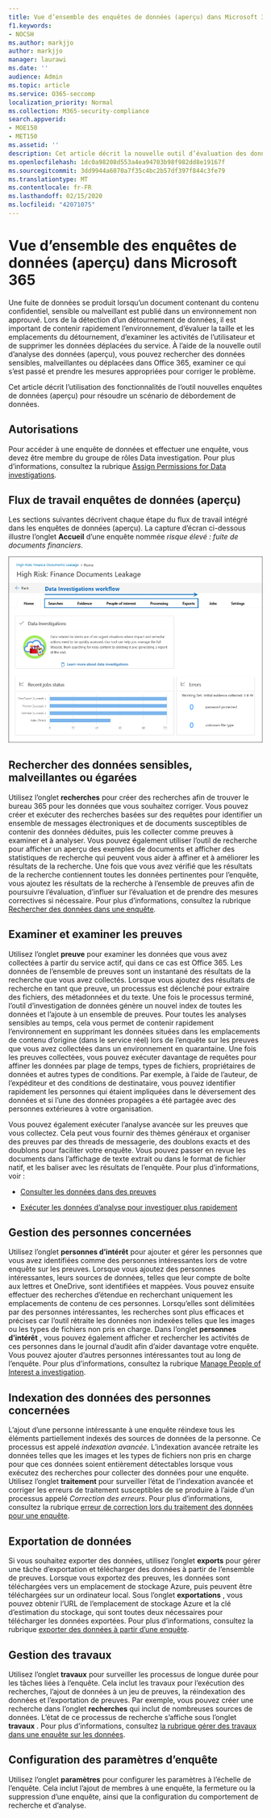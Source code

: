 ```yaml
---
title: Vue d’ensemble des enquêtes de données (aperçu) dans Microsoft 365
f1.keywords:
- NOCSH
ms.author: markjjo
author: markjjo
manager: laurawi
ms.date: ''
audience: Admin
ms.topic: article
ms.service: O365-seccomp
localization_priority: Normal
ms.collection: M365-security-compliance
search.appverid:
- MOE150
- MET150
ms.assetid: ''
description: Cet article décrit la nouvelle outil d’évaluation des données (aperçu) de Microsoft 365.
ms.openlocfilehash: 1dc0a98208d553a4ea94703b98f982dd8e19167f
ms.sourcegitcommit: 3dd9944a6070a7f35c4bc2b57df397f844c3fe79
ms.translationtype: MT
ms.contentlocale: fr-FR
ms.lasthandoff: 02/15/2020
ms.locfileid: "42071075"
---
```

# <a name="overview-of-data-investigations-preview-in-microsoft-365"></a>Vue d’ensemble des enquêtes de données (aperçu) dans Microsoft 365

Une fuite de données se produit lorsqu’un document contenant du contenu confidentiel, sensible ou malveillant est publié dans un environnement non approuvé. Lors de la détection d’un détournement de données, il est important de contenir rapidement l’environnement, d’évaluer la taille et les emplacements du détournement, d’examiner les activités de l’utilisateur et de supprimer les données déplacées du service. À l’aide de la nouvelle outil d’analyse des données (aperçu), vous pouvez rechercher des données sensibles, malveillantes ou déplacées dans Office 365, examiner ce qui s’est passé et prendre les mesures appropriées pour corriger le problème.  

Cet article décrit l’utilisation des fonctionnalités de l’outil nouvelles enquêtes de données (aperçu) pour résoudre un scénario de débordement de données.

## <a name="permissions"></a>Autorisations

Pour accéder à une enquête de données et effectuer une enquête, vous devez être membre du groupe de rôles Data investigation. Pour plus d’informations, consultez la rubrique [Assign Permissions for Data investigations](permissions.md).

## <a name="data-investigations-preview-workflow"></a>Flux de travail enquêtes de données (aperçu) 

Les sections suivantes décrivent chaque étape du flux de travail intégré dans les enquêtes de données (aperçu). La capture d’écran ci-dessous illustre l’onglet **Accueil** d’une enquête nommée *risque élevé : fuite de documents financiers*. 

![Flux de travail dans l’outil d’enquêtes des données](../media/DataInvestigationsWorkflow.png)

## <a name="search-for-sensitive-malicious-or-misplaced-data"></a>Rechercher des données sensibles, malveillantes ou égarées

Utilisez l’onglet **recherches** pour créer des recherches afin de trouver le bureau 365 pour les données que vous souhaitez corriger. Vous pouvez créer et exécuter des recherches basées sur des requêtes pour identifier un ensemble de messages électroniques et de documents susceptibles de contenir des données déduites, puis les collecter comme preuves à examiner et à analyser. Vous pouvez également utiliser l’outil de recherche pour afficher un aperçu des exemples de documents et afficher des statistiques de recherche qui peuvent vous aider à affiner et à améliorer les résultats de la recherche. Une fois que vous avez vérifié que les résultats de la recherche contiennent toutes les données pertinentes pour l’enquête, vous ajoutez les résultats de la recherche à l’ensemble de preuves afin de poursuivre l’évaluation, d’influer sur l’évaluation et de prendre des mesures correctives si nécessaire. Pour plus d’informations, consultez la rubrique [Rechercher des données dans une enquête](search-for-data.md).

## <a name="review-and-investigate-evidence"></a>Examiner et examiner les preuves

Utilisez l’onglet **preuve** pour examiner les données que vous avez collectées à partir du service actif, qui dans ce cas est Office 365. Les données de l’ensemble de preuves sont un instantané des résultats de la recherche que vous avez collectés. Lorsque vous ajoutez des résultats de recherche en tant que preuve, un processus est déclenché pour extraire des fichiers, des métadonnées et du texte. Une fois le processus terminé, l’outil d’investigation de données génère un nouvel index de toutes les données et l’ajoute à un ensemble de preuves. Pour toutes les analyses sensibles au temps, cela vous permet de contenir rapidement l’environnement en supprimant les données situées dans les emplacements de contenu d’origine (dans le service réel) lors de l’enquête sur les preuves que vous avez collectées dans un environnement en quarantaine. Une fois les preuves collectées, vous pouvez exécuter davantage de requêtes pour affiner les données par plage de temps, types de fichiers, propriétaires de données et autres types de conditions. Par exemple, à l’aide de l’auteur, de l’expéditeur et des conditions de destinataire, vous pouvez identifier rapidement les personnes qui étaient impliquées dans le déversement des données et si l’une des données propagées a été partagée avec des personnes extérieures à votre organisation.

Vous pouvez également exécuter l’analyse avancée sur les preuves que vous collectez. Cela peut vous fournir des thèmes généraux et organiser des preuves par des threads de messagerie, des doublons exacts et des doublons pour faciliter votre enquête. Vous pouvez passer en revue les documents dans l’affichage de texte extrait ou dans le format de fichier natif, et les baliser avec les résultats de l’enquête. Pour plus d’informations, voir :

  - [Consulter les données dans des preuves](review-data-in-evidence.md)

  - [Exécuter les données d’analyse pour investiguer plus rapidement](run-analytics-to-investigate-faster.md)


## <a name="managing-people-of-interest"></a>Gestion des personnes concernées

Utilisez l’onglet **personnes d’intérêt** pour ajouter et gérer les personnes que vous avez identifiées comme des personnes intéressantes lors de votre enquête sur les preuves. Lorsque vous ajoutez des personnes intéressantes, leurs sources de données, telles que leur compte de boîte aux lettres et OneDrive, sont identifiées et mappées. Vous pouvez ensuite effectuer des recherches d’étendue en recherchant uniquement les emplacements de contenu de ces personnes. Lorsqu’elles sont délimitées par des personnes intéressantes, les recherches sont plus efficaces et précises car l’outil rétraite les données non indexées telles que les images ou les types de fichiers non pris en charge. Dans l’onglet **personnes d’intérêt** , vous pouvez également afficher et rechercher les activités de ces personnes dans le journal d’audit afin d’aider davantage votre enquête. Vous pouvez ajouter d’autres personnes intéressantes tout au long de l’enquête. Pour plus d’informations, consultez la rubrique [Manage People of Interest a investigation](manage-people-of-interest.md).

## <a name="indexing-the-data-of-people-of-interest"></a>Indexation des données des personnes concernées

L’ajout d’une personne intéressante à une enquête réindexe tous les éléments partiellement indexés des sources de données de la personne. Ce processus est appelé *indexation avancée*. L’indexation avancée retraite les données telles que les images et les types de fichiers non pris en charge pour que ces données soient entièrement détectables lorsque vous exécutez des recherches pour collecter des données pour une enquête. Utilisez l’onglet **traitement** pour surveiller l’état de l’indexation avancée et corriger les erreurs de traitement susceptibles de se produire à l’aide d’un processus appelé *Correction des erreurs*. Pour plus d’informations, consultez la rubrique [erreur de correction lors du traitement des données pour une enquête](error-remediation.md).

## <a name="exporting-data"></a>Exportation de données

Si vous souhaitez exporter des données, utilisez l’onglet **exports** pour gérer une tâche d’exportation et télécharger des données à partir de l’ensemble de preuves. Lorsque vous exportez des preuves, les données sont téléchargées vers un emplacement de stockage Azure, puis peuvent être téléchargées sur un ordinateur local. Sous l’onglet **exportations** , vous pouvez obtenir l’URL de l’emplacement de stockage Azure et la clé d’estimation du stockage, qui sont toutes deux nécessaires pour télécharger les données exportées. Pour plus d’informations, consultez la rubrique [exporter des données à partir d’une enquête](export-data.md).

## <a name="managing-jobs"></a>Gestion des travaux

Utilisez l’onglet **travaux** pour surveiller les processus de longue durée pour les tâches liées à l’enquête. Cela inclut les travaux pour l’exécution des recherches, l’ajout de données à un jeu de preuves, la réindexation des données et l’exportation de preuves. Par exemple, vous pouvez créer une recherche dans l’onglet **recherches** qui inclut de nombreuses sources de données. L’état de ce processus de recherche s’affiche sous l’onglet **travaux** . Pour plus d’informations, consultez [la rubrique gérer des travaux dans une enquête sur les données](manage-jobs.md).

## <a name="configuring-investigation-settings"></a>Configuration des paramètres d’enquête

Utilisez l’onglet **paramètres** pour configurer les paramètres à l’échelle de l’enquête. Cela inclut l’ajout de membres à une enquête, la fermeture ou la suppression d’une enquête, ainsi que la configuration du comportement de recherche et d’analyse.

